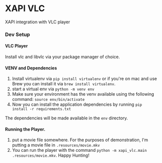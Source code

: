 # XAPI VLC

XAPI integration with VLC player

### Dev Setup

#### VLC Player

Install vlc and libvlc via your package manager of choice.

#### VENV and Dependencies

1) Install virtualenv via `pip install virtualenv` or if you're on mac and use Brew you can install it via `brew install virtualenv`.
2) start a virtual env via `python -m venv env`
3) Make sure your environment has the venv available using the following command: `source env/bin/activate`
4) Now you can install the application dependencies by running `pip install -r requirements.txt`

The dependencies will be made available in the `env` directory.

#### Running the Player.

1) put a movie file somewhere. For the purposes of demonstration, I'm putting a movie file in `.resources/movie.mkv`
2) You can run the player with the command `python -m xapi_vlc.main .resources/movie.mkv`. Happy Hunting!
